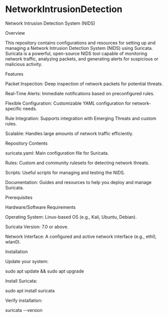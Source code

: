 # NetworkIntrusionDetection
Network Intrusion Detection System (NIDS)

Overview

This repository contains configurations and resources for setting up and managing a Network Intrusion Detection System (NIDS) using Suricata. Suricata is a powerful, open-source NIDS tool capable of monitoring network traffic, analyzing packets, and generating alerts for suspicious or malicious activity.

Features

Packet Inspection: Deep inspection of network packets for potential threats.

Real-Time Alerts: Immediate notifications based on preconfigured rules.

Flexible Configuration: Customizable YAML configuration for network-specific needs.

Rule Integration: Supports integration with Emerging Threats and custom rules.

Scalable: Handles large amounts of network traffic efficiently.

Repository Contents

suricata.yaml: Main configuration file for Suricata.

Rules: Custom and community rulesets for detecting network threats.

Scripts: Useful scripts for managing and testing the NIDS.

Documentation: Guides and resources to help you deploy and manage Suricata.

Prerequisites

Hardware/Software Requirements

Operating System: Linux-based OS (e.g., Kali, Ubuntu, Debian).

Suricata Version: 7.0 or above.

Network Interface: A configured and active network interface (e.g., eth0, wlan0).

Installation

Update your system:

sudo apt update && sudo apt upgrade

Install Suricata:

sudo apt install suricata

Verify installation:

suricata --version

